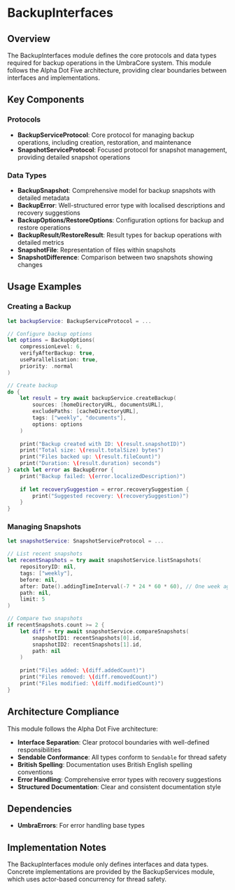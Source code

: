 # BackupInterfaces

## Overview

The BackupInterfaces module defines the core protocols and data types required for backup operations in the UmbraCore system. This module follows the Alpha Dot Five architecture, providing clear boundaries between interfaces and implementations.

## Key Components

### Protocols

- **BackupServiceProtocol**: Core protocol for managing backup operations, including creation, restoration, and maintenance
- **SnapshotServiceProtocol**: Focused protocol for snapshot management, providing detailed snapshot operations

### Data Types

- **BackupSnapshot**: Comprehensive model for backup snapshots with detailed metadata
- **BackupError**: Well-structured error type with localised descriptions and recovery suggestions
- **BackupOptions/RestoreOptions**: Configuration options for backup and restore operations
- **BackupResult/RestoreResult**: Result types for backup operations with detailed metrics
- **SnapshotFile**: Representation of files within snapshots
- **SnapshotDifference**: Comparison between two snapshots showing changes

## Usage Examples

### Creating a Backup

```swift
let backupService: BackupServiceProtocol = ...

// Configure backup options
let options = BackupOptions(
    compressionLevel: 6,
    verifyAfterBackup: true,
    useParallelisation: true,
    priority: .normal
)

// Create backup
do {
    let result = try await backupService.createBackup(
        sources: [homeDirectoryURL, documentsURL],
        excludePaths: [cacheDirectoryURL],
        tags: ["weekly", "documents"],
        options: options
    )
    
    print("Backup created with ID: \(result.snapshotID)")
    print("Total size: \(result.totalSize) bytes")
    print("Files backed up: \(result.fileCount)")
    print("Duration: \(result.duration) seconds")
} catch let error as BackupError {
    print("Backup failed: \(error.localizedDescription)")
    
    if let recoverySuggestion = error.recoverySuggestion {
        print("Suggested recovery: \(recoverySuggestion)")
    }
}
```

### Managing Snapshots

```swift
let snapshotService: SnapshotServiceProtocol = ...

// List recent snapshots
let recentSnapshots = try await snapshotService.listSnapshots(
    repositoryID: nil,
    tags: ["weekly"],
    before: nil,
    after: Date().addingTimeInterval(-7 * 24 * 60 * 60), // One week ago
    path: nil,
    limit: 5
)

// Compare two snapshots
if recentSnapshots.count >= 2 {
    let diff = try await snapshotService.compareSnapshots(
        snapshotID1: recentSnapshots[0].id,
        snapshotID2: recentSnapshots[1].id,
        path: nil
    )
    
    print("Files added: \(diff.addedCount)")
    print("Files removed: \(diff.removedCount)")
    print("Files modified: \(diff.modifiedCount)")
}
```

## Architecture Compliance

This module follows the Alpha Dot Five architecture:

- **Interface Separation**: Clear protocol boundaries with well-defined responsibilities
- **Sendable Conformance**: All types conform to `Sendable` for thread safety
- **British Spelling**: Documentation uses British English spelling conventions
- **Error Handling**: Comprehensive error types with recovery suggestions
- **Structured Documentation**: Clear and consistent documentation style

## Dependencies

- **UmbraErrors**: For error handling base types

## Implementation Notes

The BackupInterfaces module only defines interfaces and data types. Concrete implementations are provided by the BackupServices module, which uses actor-based concurrency for thread safety.
